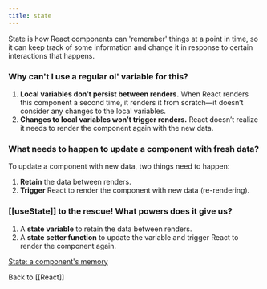 ```yaml
---
title: state
---
```


State is how React components can 'remember' things at a point in time, so it can keep track of some information and change it in response to certain interactions that happens. 

### Why can't I use a regular ol' variable for this? 
1.  **Local variables don’t persist between renders.** When React renders this component a second time, it renders it from scratch—it doesn’t consider any changes to the local variables.
2.  **Changes to local variables won’t trigger renders.** React doesn’t realize it needs to render the component again with the new data.

### What needs to happen to update a component with fresh data?
To update a component with new data, two things need to happen:
1.  **Retain** the data between renders.
2.  **Trigger** React to render the component with new data (re-rendering).

### [[useState]] to the rescue! What powers does it give us?
1.  A **state variable** to retain the data between renders.
2.  A **state setter function** to update the variable and trigger React to render the component again.


[State: a component's memory](https://beta.reactjs.org/learn/state-a-components-memory)

Back to [[React]]